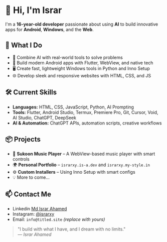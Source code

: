 # 👋 Hi, I'm Israr

I'm a **16-year-old developer** passionate about using **AI** to build innovative apps for **Android**, **Windows**, and the **Web**.

## 🚀 What I Do
- 🧠 Combine AI with real-world tools to solve problems
- 📱 Build modern Android apps with Flutter, WebView, and native tech
- 🖥️ Create fast, lightweight Windows tools in Python and Inno Setup
- 🌐 Develop sleek and responsive websites with HTML, CSS, and JS

## 🛠️ Current Skills
- **Languages:** HTML, CSS, JavaScript, Python, AI Prompting
- **Tools:** Flutter, Android Studio, Termux, Premiere Pro, Git, Cursor, Void, AI Studio, ChatGPT, DeepSeek
- **AI & Automation:** ChatGPT APIs, automation scripts, creative workflows

## 📦 Projects
- 🎵 **Sukoon Music Player** – A WebView-based music player with smart controls  
- 🌍 **Personal Portfolio** – `israrxy.is-a.dev` and `israrxy.my-style.in`  
- ⚙️ **Custom Installers** – Using Inno Setup with smart configs  
- 💡 More to come...

## 📫 Contact Me
- Linkedin [Md Israr Ahamed](https://www.youtube.com/@HackmobiGamerz)
- Instagram: [@israrxy](https://instagram.com/israrxy)
- Email: `info@titled.site` *(replace with yours)*

> "I build with what I have, and I dream with no limits."  
> — *Israr Ahamed*
